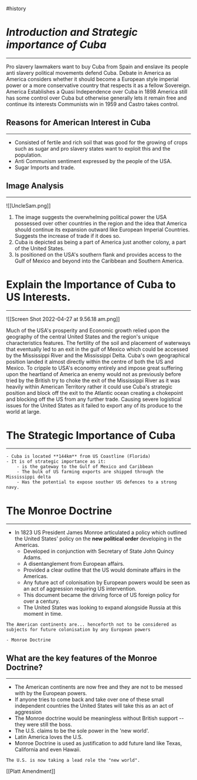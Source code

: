 #history 
 # *Introduction and Strategic importance of Cuba*
---
Pro slavery lawmakers want to buy Cuba from Spain and enslave its people anti slavery political movements defend Cuba. Debate in America as America considers whether it should become a European style imperial power or a more conservative country that respects it as a fellow Sovereign. America Establishes a Quasi Independence over Cuba in 1898 America still has some control over Cuba but otherwise generally lets it remain free and continue its interests Communists win in 1959 and Castro takes control. 

## Reasons for American Interest in Cuba
---
- Consisted of fertile and rich soil that was good for the growing of crops such as sugar and pro slavery states want to exploit this and the population.
- Anti Communism sentiment expressed by the people of the USA. 
- Sugar Imports and trade. 

## Image Analysis
---
![[UncleSam.png]]

1. The image suggests the overwhelming political power the USA possessed over other countries in the region and the idea that America should continue its expansion outward like European Imperial Countries. Suggests the increase of trade if it does so.  
2. Cuba is depicted as being a part of America just another colony, a part of the United States. 
3. Is positioned on the USA's southern flank and provides access to the Gulf of Mexico and beyond into the Caribbean and Southern America. 
# Explain the Importance of Cuba to US Interests. 
---

![[Screen Shot 2022-04-27 at 9.56.18 am.png]]

Much of the USA's prosperity and Economic growth relied upon the geography of the central United States and the region's unique characteristics features. The fertility of the soil and placement of waterways that eventually led to an exit in the gulf of Mexico which could be accessed by the Mississippi River and the Mississippi Delta. Cuba's own geographical position landed it almost directly within the centre of both the US and Mexico. To cripple to USA's economy entirely and impose great suffering upon the heartland of America an enemy would not as previously before tried by the British try to choke the exit of the Mississippi River as it was heavily within American Territory rather it could use Cuba's strategic position and block off the exit to the Atlantic ocean creating a chokepoint and blocking off the US from any further trade. Causing severe logistical issues for the United States as it failed to export any of its produce to the world at large. 

# The Strategic Importance of Cuba
---
	- Cuba is located **144km** from US Coastline (Florida)
	- It is of strategic importance as it:
		- is the gateway to the Gulf of Mexico and Caribbean
		- The bulk of US farming exports are shipped through the Mississippi delta
		- Has the potential to expose souther US defences to a strong navy. 

# The Monroe Doctrine
---
- In 1823 US President James Monroe articulated a policy which outlined the United States' policy on the **new political order** developing in the Americas. 
	- Developed in conjunction with Secretary of State John Quincy Adams.
	- A disentanglement from European affairs. 
	- Provided a clear outline that the US would dominate affairs in the Americas.
	- Any future act of colonisation by European powers would be seen as an act of aggression requiring US intervention. 
	- This document became the driving force of US foreign policy for over a century. 
	- The United States was looking to expand alongside Russia at this moment in time. 

```
The American continents are... henceforth not to be considered as subjects for future colonisation by any European powers

- Monroe Doctrine 
```


## What are the key features of the Monroe Doctrine?
---
- The American continents are now free and they are not to be messed with by the European powers. 
- If anyone tries to come back and take over one of these small independent countries the United States will take this as an act of aggression 
- The Monroe doctrine would be meaningless without British support -- they were still the boss. 
- The U.S. claims to be the sole power in the 'new world'. 
- Latin America loves the U.S.
- Monroe Doctrine is used as justification to add future land like Texas, California and even Hawaii. 

```
The U.S. is now taking a lead role the "new world".
``` 


[[Platt Amendment]]
